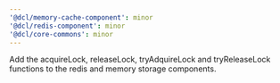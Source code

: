 ```yaml
---
'@dcl/memory-cache-component': minor
'@dcl/redis-component': minor
'@dcl/core-commons': minor
---
```


Add the acquireLock, releaseLock, tryAdquireLock and tryReleaseLock functions to the redis and memory storage components.
